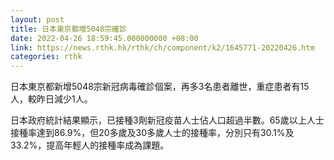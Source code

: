 ```yaml
---
layout: post
title: 日本東京都增5048宗確診
date: 2022-04-26 18:59:45.000000000 +08:00
link: https://news.rthk.hk/rthk/ch/component/k2/1645771-20220426.htm
categories: rthk
---
```


日本東京都新增5048宗新冠病毒確診個案，再多3名患者離世，重症患者有15人，較昨日減少1人。

日本政府統計結果顯示，已接種3劑新冠疫苗人士佔人口超過半數。65歲以上人士接種率達到86.9%，但20多歲及30多歲人士的接種率，分別只有30.1%及33.2%，提高年輕人的接種率成為課題。
